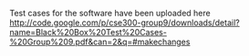 Test cases for the software have been uploaded here
http://code.google.com/p/cse300-group9/downloads/detail?name=Black%20Box%20Test%20Cases-%20Group%209.pdf&can=2&q=#makechanges